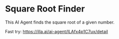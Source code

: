 # Square Root Finder

This AI Agent finds the square root of a given number.

Fast try: https://illa.ai/ai-agent/ILAfx4p1C7ux/detail
